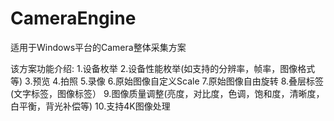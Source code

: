 # CameraEngine
适用于Windows平台的Camera整体采集方案

该方案功能介绍:
1.设备枚举
2.设备性能枚举(如支持的分辨率，帧率，图像格式等)
3.预览
4.拍照
5.录像
6.原始图像自定义Scale
7.原始图像自由旋转
8.叠层标签(文字标签，图像标签）
9.图像质量调整(亮度，对比度，色调，饱和度，清晰度，白平衡，背光补偿等)
10.支持4K图像处理
